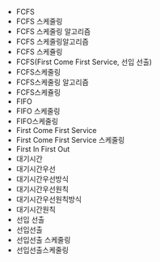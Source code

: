 ﻿- FCFS
- FCFS 스케줄링
- FCFS 스케줄링 알고리즘
- FCFS 스케줄링알고리즘
- FCFS 스케쥴링
- FCFS(First Come First Service, 선입 선출)
- FCFS스케줄링
- FCFS스케줄링 알고리즘
- FCFS스케쥴링
- FIFO
- FIFO 스케줄링
- FIFO스케줄링
- First Come First Service
- First Come First Service 스케줄링
- First In First Out
- 대기시간
- 대기시간우선
- 대기시간우선방식
- 대기시간우선원칙
- 대기시간우선원칙방식
- 대기시간원칙
- 선입 선출
- 선입선출
- 선입선출 스케줄링
- 선입선출스케줄링
